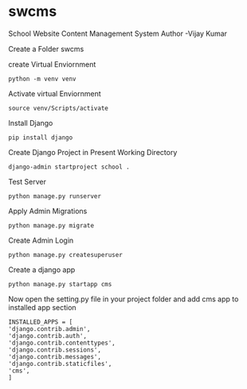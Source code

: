# swcms
School Website Content Management System
Author -Vijay Kumar

Create a Folder swcms

create Virtual Enviornment

    python -m venv venv

Activate virtual Enviornment
    
    source venv/Scripts/activate

Install Django

    pip install django
    

Create Django Project in Present Working Directory

    django-admin startproject school .
    

Test Server

    python manage.py runserver 


Apply Admin Migrations

    python manage.py migrate

Create Admin Login

    python manage.py createsuperuser

Create a django app

    python manage.py startapp cms

Now open the setting.py file in your project folder and add cms app to installed app section

    INSTALLED_APPS = [
    'django.contrib.admin',
    'django.contrib.auth',
    'django.contrib.contenttypes',
    'django.contrib.sessions',
    'django.contrib.messages',
    'django.contrib.staticfiles',
    'cms',
    ]

    
